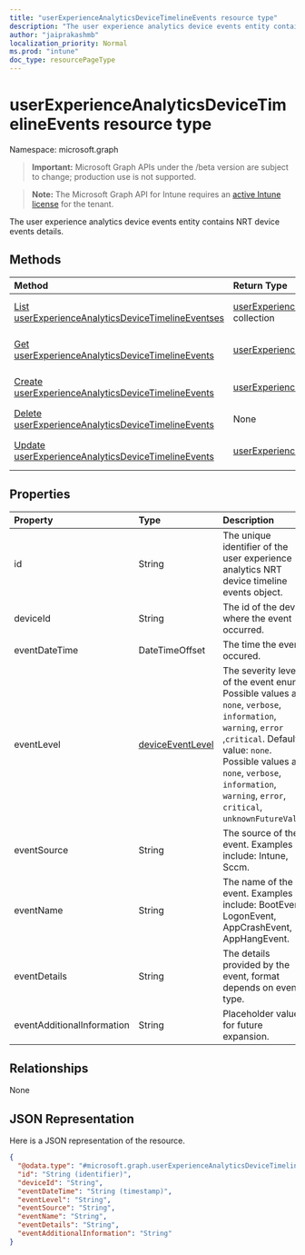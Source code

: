 ```yaml
---
title: "userExperienceAnalyticsDeviceTimelineEvents resource type"
description: "The user experience analytics device events entity contains NRT device events details."
author: "jaiprakashmb"
localization_priority: Normal
ms.prod: "intune"
doc_type: resourcePageType
---
```


# userExperienceAnalyticsDeviceTimelineEvents resource type

Namespace: microsoft.graph

> **Important:** Microsoft Graph APIs under the /beta version are subject to change; production use is not supported.

> **Note:** The Microsoft Graph API for Intune requires an [active Intune license](https://go.microsoft.com/fwlink/?linkid=839381) for the tenant.

The user experience analytics device events entity contains NRT device events details.

## Methods
|Method|Return Type|Description|
|:---|:---|:---|
|[List userExperienceAnalyticsDeviceTimelineEventses](../api/intune-devices-userexperienceanalyticsdevicetimelineevents-list.md)|[userExperienceAnalyticsDeviceTimelineEvents](../resources/intune-devices-userexperienceanalyticsdevicetimelineevents.md) collection|List properties and relationships of the [userExperienceAnalyticsDeviceTimelineEvents](../resources/intune-devices-userexperienceanalyticsdevicetimelineevents.md) objects.|
|[Get userExperienceAnalyticsDeviceTimelineEvents](../api/intune-devices-userexperienceanalyticsdevicetimelineevents-get.md)|[userExperienceAnalyticsDeviceTimelineEvents](../resources/intune-devices-userexperienceanalyticsdevicetimelineevents.md)|Read properties and relationships of the [userExperienceAnalyticsDeviceTimelineEvents](../resources/intune-devices-userexperienceanalyticsdevicetimelineevents.md) object.|
|[Create userExperienceAnalyticsDeviceTimelineEvents](../api/intune-devices-userexperienceanalyticsdevicetimelineevents-create.md)|[userExperienceAnalyticsDeviceTimelineEvents](../resources/intune-devices-userexperienceanalyticsdevicetimelineevents.md)|Create a new [userExperienceAnalyticsDeviceTimelineEvents](../resources/intune-devices-userexperienceanalyticsdevicetimelineevents.md) object.|
|[Delete userExperienceAnalyticsDeviceTimelineEvents](../api/intune-devices-userexperienceanalyticsdevicetimelineevents-delete.md)|None|Deletes a [userExperienceAnalyticsDeviceTimelineEvents](../resources/intune-devices-userexperienceanalyticsdevicetimelineevents.md).|
|[Update userExperienceAnalyticsDeviceTimelineEvents](../api/intune-devices-userexperienceanalyticsdevicetimelineevents-update.md)|[userExperienceAnalyticsDeviceTimelineEvents](../resources/intune-devices-userexperienceanalyticsdevicetimelineevents.md)|Update the properties of a [userExperienceAnalyticsDeviceTimelineEvents](../resources/intune-devices-userexperienceanalyticsdevicetimelineevents.md) object.|

## Properties
|Property|Type|Description|
|:---|:---|:---|
|id|String|The unique identifier of the user experience analytics NRT device timeline events object.|
|deviceId|String|The id of the device where the event occurred.|
|eventDateTime|DateTimeOffset|The time the event occured.|
|eventLevel|[deviceEventLevel](../resources/intune-devices-deviceeventlevel.md)|The severity level of the event enum. Possible values are: `none`, `verbose`, `information`, `warning`, `error` ,`critical`. Default value: `none`. Possible values are: `none`, `verbose`, `information`, `warning`, `error`, `critical`, `unknownFutureValue`.|
|eventSource|String|The source of the event. Examples include: Intune, Sccm.|
|eventName|String|The name of the event. Examples include: BootEvent, LogonEvent, AppCrashEvent, AppHangEvent.|
|eventDetails|String|The details provided by the event, format depends on event type.|
|eventAdditionalInformation|String|Placeholder value for future expansion.|

## Relationships
None

## JSON Representation
Here is a JSON representation of the resource.
<!-- {
  "blockType": "resource",
  "keyProperty": "id",
  "@odata.type": "microsoft.graph.userExperienceAnalyticsDeviceTimelineEvents"
}
-->
``` json
{
  "@odata.type": "#microsoft.graph.userExperienceAnalyticsDeviceTimelineEvents",
  "id": "String (identifier)",
  "deviceId": "String",
  "eventDateTime": "String (timestamp)",
  "eventLevel": "String",
  "eventSource": "String",
  "eventName": "String",
  "eventDetails": "String",
  "eventAdditionalInformation": "String"
}
```
